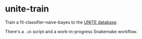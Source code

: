 # unite-train

Train a fit-classifier-naive-bayes to the [UNITE database](https://unite.ut.ee/repository.php).

There's a `.sh` script and a work-in-progress Snakemake workflow.
